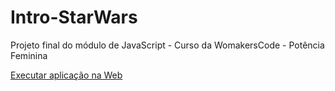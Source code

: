 # Intro-StarWars
Projeto final do módulo de JavaScript - Curso da WomakersCode - Potência Feminina

<a href="https://fabi-trindade.github.io/Intro-Star-Wars/"> Executar aplicação na Web </a>